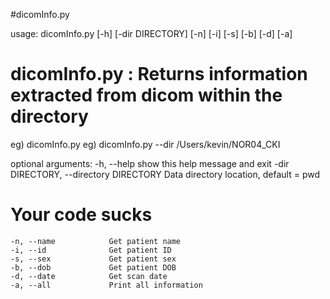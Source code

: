 #dicomInfo.py

usage: dicomInfo.py [-h] [-dir DIRECTORY] [-n] [-i] [-s] [-b] [-d] [-a]

dicomInfo.py : Returns information extracted from dicom within the directory
====================
eg) dicomInfo.py
eg) dicomInfo.py --dir /Users/kevin/NOR04_CKI

optional arguments:
    -h, --help            show this help message and exit
    -dir DIRECTORY, --directory DIRECTORY
                        Data directory location, default = pwd


#  Your code sucks

    -n, --name            Get patient name
    -i, --id              Get patient ID
    -s, --sex             Get patient sex
    -b, --dob             Get patient DOB
    -d, --date            Get scan date
    -a, --all             Print all information


